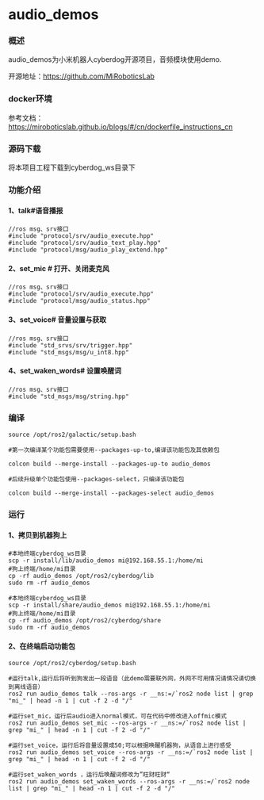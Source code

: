 # audio_demos

### 概述

audio_demos为小米机器人cyberdog开源项目，音频模块使用demo.

开源地址：https://github.com/MiRoboticsLab

### docker环境

参考文档：https://miroboticslab.github.io/blogs/#/cn/dockerfile_instructions_cn

### 源码下载

将本项目工程下载到cyberdog_ws目录下

### 功能介绍

#### 1、talk#语音播报

```
//ros msg、srv接口
#include "protocol/srv/audio_execute.hpp"
#include "protocol/srv/audio_text_play.hpp"
#include "protocol/msg/audio_play_extend.hpp"
```

#### 2、set_mic # 打开、关闭麦克风

```
//ros msg、srv接口
#include "protocol/srv/audio_execute.hpp"
#include "protocol/msg/audio_status.hpp"
```

#### 3、set_voice# 音量设置与获取

```
//ros msg、srv接口
#include "std_srvs/srv/trigger.hpp"
#include "std_msgs/msg/u_int8.hpp"
```

#### 4、set_waken_words# 设置唤醒词

```
//ros msg、srv接口
#include "std_msgs/msg/string.hpp"
```

### 编译

```shell
source /opt/ros2/galactic/setup.bash

#第一次编译某个功能包需要使用--packages-up-to,编译该功能包及其依赖包

colcon build --merge-install --packages-up-to audio_demos

#后续升级单个功能包使用--packages-select，只编译该功能包

colcon build --merge-install --packages-select audio_demos
```

### 运行

#### 1、拷贝到机器狗上

```
#本地终端cyberdog_ws目录
scp -r install/lib/audio_demos mi@192.168.55.1:/home/mi
#狗上终端/home/mi目录
cp -rf audio_demos /opt/ros2/cyberdog/lib
sudo rm -rf audio_demos

#本地终端cyberdog_ws目录
scp -r install/share/audio_demos mi@192.168.55.1:/home/mi
#狗上终端/home/mi目录
cp -rf audio_demos /opt/ros2/cyberdog/share
sudo rm -rf audio_demos

```

#### 2、在终端启动功能包

``` 
source /opt/ros2/cyberdog/setup.bash

#运行talk,运行后将听到狗发出一段语音（此demo需要联外网，外网不可用情况请情况请切换到离线语音）
ros2 run audio_demos talk --ros-args -r __ns:=/`ros2 node list | grep "mi_" | head -n 1 | cut -f 2 -d "/"

#运行set_mic，运行后audio进入normal模式，可在代码中修改进入offmic模式
ros2 run audio_demos set_mic --ros-args -r __ns:=/`ros2 node list | grep "mi_" | head -n 1 | cut -f 2 -d "/"

#运行set_voice，运行后将音量设置成50;可以根据唤醒机器狗，从语音上进行感受
ros2 run audio_demos set_voice --ros-args -r __ns:=/`ros2 node list | grep "mi_" | head -n 1 | cut -f 2 -d "/"

#运行set_waken_words ，运行后唤醒词修改为”旺财旺财“
ros2 run audio_demos set_waken_words --ros-args -r __ns:=/`ros2 node list | grep "mi_" | head -n 1 | cut -f 2 -d "/"
```

